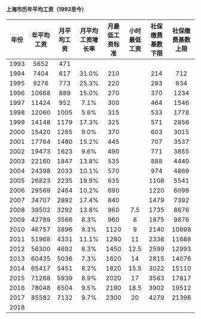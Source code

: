 
#### 上海市历年平均工资（1993至今）

| 年份 | 年平均工资 | 月平均工资 | 月平均工资增长率 | 月最低工资标准 | 小时最低工资 | 社保缴费基数下限 | 社保缴费基数上限 |
| :-----: | :-----: | :-----: | :-----: | :-----: | :-----: | :-----: | :-----: |
| 1993 | 5652 | 471 |  |  |  |  |
| 1994 | 7404 | 617 | 31.0% | 210 |  | 214 | 712 |
| 1995 | 9276 | 773 | 25.3% | 220 |  | 283 | 934 |
| 1996 | 10668 | 889 | 15.0% | 270 |  | 370 | 1234 |
| 1997 | 11424 | 952 | 7.1% | 300 |  | 464 | 1546 |
| 1998 | 12060 | 1005 | 5.6% | 315 |  | 533 | 1778 |
| 1999 | 14148 | 1179 | 17.3% | 325 |  | 571 | 2856 |
| 2000 | 15420 | 1285 | 9.0% | 370 |  | 603 | 3015 |
| 2001 | 17764 | 1480 | 15.2% | 445 |  | 707 | 3537 |
| 2002 | 19473 | 1623 | 9.6% | 490 |  | 771 | 3855 |
| 2003 | 22160 | 1847 | 13.8% | 535 |  | 888 | 4440 |
| 2004 | 24398 | 2033 | 10.1% | 570 |  | 974 | 4869 |
| 2005 | 26823 | 2235 | 19.9% | 635 |  | 1108 | 5541 |
| 2006 | 29569 | 2464 | 10.2% | 690 |  | 1220 | 6099 |
| 2007 | 34707 | 2892 | 17.4% | 840 |  | 1479 | 7392 |
| 2008 | 39502 | 3292 | 13.8% | 960 | 7.5 | 1735 | 8676 |
| 2009 | 42789 | 3566 | 8.3% | 960 | 8 | 1975 | 9876 |
| 2010 | 46757 | 3896 | 9.3% | 1120 | 9 | 2140 | 10698 |
| 2011 | 51968 | 4331 | 11.1% | 1280 | 11 | 2338 | 11688 |
| 2012 | 56300 | 4692 | 8.3% | 1450 | 12.5 | 2599 | 12993 |
| 2013 | 60435 | 5036 | 7.3% | 1620 | 14 | 2815 | 14076 |
| 2014 | 65417 | 5451 | 8.2% | 1820 | 15.5 | 3022 | 15110 |
| 2015 | 71268 | 5939 | 8.9% | 2020  | 17 | 3563 | 17817 |
| 2016 | 78048 | 6504 | 9.5% | 2190 | 18.5 | 3902 | 19512 |
| 2017 | 85582 | 7132 | 9.7% | 2300 | 20 | 4279 | 21396 |
| 2018 |
